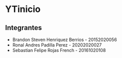 # YTinicio
## Integrantes
- Brandon Steven Henriquez Berrios - 20152020056
- Ronal Andres Padilla Perez - 20202020027
- Sebastian Felipe Rojas French - 20161020108 
